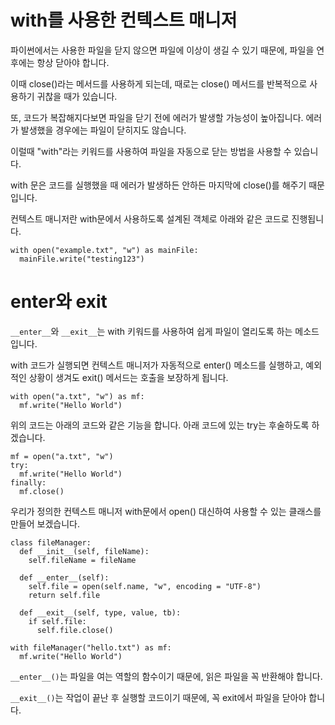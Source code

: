 # with를 사용한 컨텍스트 매니저

파이썬에서는 사용한 파일을 닫지 않으면 파일에 이상이 생길 수 있기 때문에, 파일을 연 후에는 항상 닫아야 합니다.

이때 close()라는 메서드를 사용하게 되는데, 때로는 close() 메서드를 반복적으로 사용하기 귀찮을 때가 있습니다.

또, 코드가 복잡해지다보면 파일을 닫기 전에 에러가 발생할 가능성이 높아집니다. 에러가 발생했을 경우에는 파일이 닫히지도 않습니다.

이럴때 "with"라는 키워드를 사용하여 파일을 자동으로 닫는 방법을 사용할 수 있습니다.

with 문은 코드를 실행했을 때 에러가 발생하든 안하든 마지막에 close()를 해주기 때문입니다.

컨텍스트 매니저란 with문에서 사용하도록 설계된 객체로 아래와 같은 코드로 진행됩니다.

```
with open("example.txt", "w") as mainFile:
  mainFile.write("testing123")
```

# **enter**와 **exit**

`__enter__`와 `__exit__`는 with 키워드를 사용하여 쉽게 파일이 열리도록 하는 메소드입니다.

with 코드가 실행되면 컨텍스트 매니저가 자동적으로 enter() 메소드를 실행하고, 예외적인 상황이 생겨도 exit() 메서드는 호출을 보장하게 됩니다.

```
with open("a.txt", "w") as mf:
  mf.write("Hello World")
```

위의 코드는 아래의 코드와 같은 기능을 합니다. 아래 코드에 있는 try는 후술하도록 하겠습니다.

```
mf = open("a.txt", "w")
try:
  mf.write("Hello World")
finally:
  mf.close()
```

우리가 정의한 컨텍스트 매니저 with문에서 open() 대신하여 사용할 수 있는 클래스를 만들어 보겠습니다.

```
class fileManager:
  def __init__(self, fileName):
    self.fileName = fileName

  def __enter__(self):
    self.file = open(self.name, "w", encoding = "UTF-8")
    return self.file

  def __exit__(self, type, value, tb):
    if self.file:
      self.file.close()

with fileManager("hello.txt") as mf:
  mf.write("Hello World")
```

`__enter__()`는 파일을 여는 역할의 함수이기 때문에, 읽은 파일을 꼭 반환해야 합니다.

`__exit__()`는 작업이 끝난 후 실행할 코드이기 때문에, 꼭 exit에서 파일을 닫아야 합니다.
